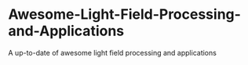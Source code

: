 # Awesome-Light-Field-Processing-and-Applications
A up-to-date of awesome light field processing and applications
